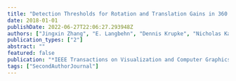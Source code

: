 ```yaml
---
title: "Detection Thresholds for Rotation and Translation Gains in 360 Video-based Telepresence System"
date: 2018-01-01
publishDate: 2022-06-27T22:06:27.293948Z
authors: ["Jingxin Zhang", "E. Langbehn", "Dennis Krupke", "Nicholas Katzakis", "Frank Steinicke"]
publication_types: ["2"]
abstract: ""
featured: false
publication: "*IEEE Transactions on Visualization and Computer Graphics (TVCG)*"
tags: ["SecondAuthorJournal"]
---
```


